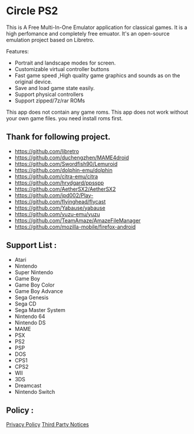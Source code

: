 # Circle PS2

This is A Free Multi-In-One Emulator application for classical games. It is a high perfomance and completely free emuator.
It's an open-source emulation project based on Libretro.

Features:
- Portrait and landscape modes for screen.
- Customizable virtual controller buttons
- Fast game speed ,High quality game graphics and sounds as on the original device.
- Save and load game state easily.
- Support physical controllers
- Support zipped/7z/rar ROMs

This app does not contain any game roms.
This app does not work without your own game files. you need install roms first.


## Thank for following project.
- https://github.com/libretro
- https://github.com/duchengzhen/MAME4droid
- https://github.com/Swordfish90/Lemuroid
- https://github.com/dolphin-emu/dolphin
- https://github.com/citra-emu/citra
- https://github.com/hrydgard/ppsspp
- https://github.com/AetherSX2/AetherSX2
- https://github.com/jpd002/Play-
- https://github.com/flyinghead/flycast
- https://github.com/Yabause/yabause
- https://github.com/yuzu-emu/yuzu
- https://github.com/TeamAmaze/AmazeFileManager
- https://github.com/mozilla-mobile/firefox-android


## Support List :
- Atari
- Nintendo
- Super Nintendo
- Game Boy
- Game Boy Color
- Game Boy Advance
- Sega Genesis
- Sega CD
- Sega Master System
- Nintendo 64
- Nintendo DS
- MAME
- PSX
- PS2
- PSP
- DOS
- CPS1
- CPS2
- WII
- 3DS
- Dreamcast
- Nintendo Switch

## Policy :
[Privacy Policy]([https://emuall.github.io/app/ps2/](https://emucircle.github.io/privacy_policy.html))
[Third Party Notices]([https://emuall.github.io/app/ps2/](https://emucircle.github.io/3rdparty.html))

